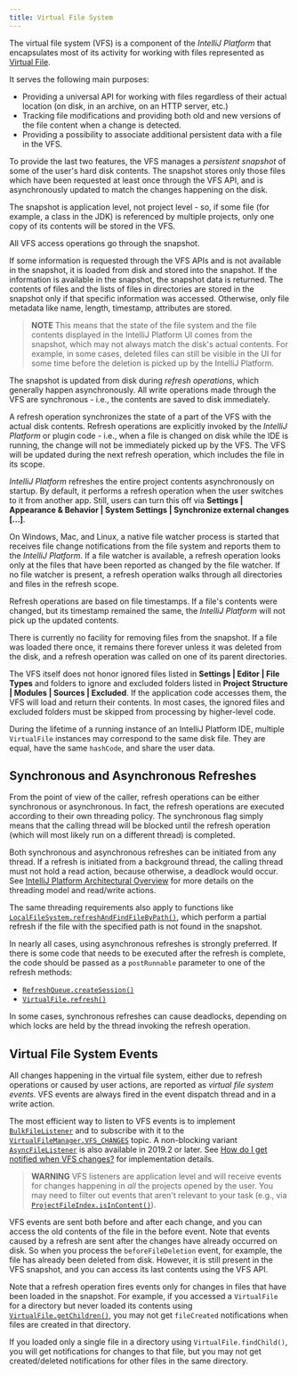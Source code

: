 ```yaml
---
title: Virtual File System
---
```

<!-- Copyright 2000-2020 JetBrains s.r.o. and other contributors. Use of this source code is governed by the Apache 2.0 license that can be found in the LICENSE file. -->

The virtual file system (VFS) is a component of the *IntelliJ Platform* that encapsulates most of its activity for working with files represented as [Virtual File](/basics/architectural_overview/virtual_file.md).

It serves the following main purposes:

* Providing a universal API for working with files regardless of their actual location (on disk, in an archive, on an HTTP server, etc.)
* Tracking file modifications and providing both old and new versions of the file content when a change is detected.
* Providing a possibility to associate additional persistent data with a file in the VFS.

To provide the last two features, the VFS manages a _persistent snapshot_ of some of the user's hard disk contents.
The snapshot stores only those files which have been requested at least once through the VFS API, and is asynchronously updated to match the changes happening on the disk.

The snapshot is application level, not project level - so, if some file (for example, a class in the JDK) is referenced by multiple projects, only one copy of its contents will be stored in the VFS.

All VFS access operations go through the snapshot.

If some information is requested through the VFS APIs and is not available in the snapshot, it is loaded from disk and stored into the snapshot.
If the information is available in the snapshot, the snapshot data is returned.
The contents of files and the lists of files in directories are stored in the snapshot only if that specific information was accessed.
Otherwise, only file metadata like name, length, timestamp, attributes are stored.

> **NOTE** This means that the state of the file system and the file contents displayed in the IntelliJ Platform UI comes from the snapshot, which may not always match the disk's actual contents.
> For example, in some cases, deleted files can still be visible in the UI for some time before the deletion is picked up by the IntelliJ Platform.

The snapshot is updated from disk during _refresh operations_, which generally happen asynchronously.
All write operations made through the VFS are synchronous - i.e., the contents are saved to disk immediately.

A refresh operation synchronizes the state of a part of the VFS with the actual disk contents.
Refresh operations are explicitly invoked by the *IntelliJ Platform* or plugin code - i.e., when a file is changed on disk while the IDE is running, the change will not be immediately picked up by the VFS.
The VFS will be updated during the next refresh operation, which includes the file in its scope.

*IntelliJ Platform* refreshes the entire project contents asynchronously on startup.
By default, it performs a refresh operation when the user switches to it from another app.
Still, users can turn this off via **Settings \| Appearance & Behavior \| System Settings \| Synchronize external changes \[...]**.

On Windows, Mac, and Linux, a native file watcher process is started that receives file change notifications from the file system and reports them to the *IntelliJ Platform*.
If a file watcher is available, a refresh operation looks only at the files that have been reported as changed by the file watcher.
If no file watcher is present, a refresh operation walks through all directories and files in the refresh scope.

Refresh operations are based on file timestamps.
If a file's contents were changed, but its timestamp remained the same, the *IntelliJ Platform* will not pick up the updated contents.

There is currently no facility for removing files from the snapshot.
If a file was loaded there once, it remains there forever unless it was deleted from the disk, and a refresh operation was called on one of its parent directories.

The VFS itself does not honor ignored files listed in **Settings \| Editor \| File Types** and folders to ignore and excluded folders listed in **Project Structure \| Modules \| Sources \| Excluded**.
If the application code accesses them, the VFS will load and return their contents.
In most cases, the ignored files and excluded folders must be skipped from processing by higher-level code.

During the lifetime of a running instance of an IntelliJ Platform IDE, multiple `VirtualFile` instances may correspond to the same disk file.
They are equal, have the same `hashCode`, and share the user data.

## Synchronous and Asynchronous Refreshes

From the point of view of the caller, refresh operations can be either synchronous or asynchronous.
In fact, the refresh operations are executed according to their own threading policy. The synchronous flag simply means that the calling thread will be blocked until the refresh operation (which will most likely run on a different thread) is completed.

Both synchronous and asynchronous refreshes can be initiated from any thread.
If a refresh is initiated from a background thread, the calling thread must not hold a read action, because otherwise, a deadlock would occur.
See [IntelliJ Platform Architectural Overview](/basics/architectural_overview/general_threading_rules.md) for more details on the threading model and read/write actions.

The same threading requirements also apply to functions like [`LocalFileSystem.refreshAndFindFileByPath()`](upsource:///platform/analysis-api/src/com/intellij/openapi/vfs/LocalFileSystem.java), which perform a partial refresh if the file with the specified path is not found in the snapshot.

In nearly all cases, using asynchronous refreshes is strongly preferred.
If there is some code that needs to be executed after the refresh is complete, the code should be passed as a `postRunnable` parameter to one of the refresh methods:

* [`RefreshQueue.createSession()`](upsource:///platform/analysis-api/src/com/intellij/openapi/vfs/newvfs/RefreshQueue.java)
* [`VirtualFile.refresh()`](upsource:///platform/core-api/src/com/intellij/openapi/vfs/VirtualFile.java)

In some cases, synchronous refreshes can cause deadlocks, depending on which locks are held by the thread invoking the refresh operation.

## Virtual File System Events

All changes happening in the virtual file system, either due to refresh operations or caused by user actions, are reported as _virtual file system events_.
VFS events are always fired in the event dispatch thread and in a write action.

The most efficient way to listen to VFS events is to implement [`BulkFileListener`](upsource:///platform/core-api/src/com/intellij/openapi/vfs/newvfs/BulkFileListener.java) and to subscribe with it to the [`VirtualFileManager.VFS_CHANGES`](upsource:///platform/core-api/src/com/intellij/openapi/vfs/VirtualFileManager.java) topic.
A non-blocking variant [`AsyncFileListener`](upsource:///platform/core-api/src/com/intellij/openapi/vfs/AsyncFileListener.java) is also available in 2019.2 or later.
See [How do I get notified when VFS changes?](/basics/architectural_overview/virtual_file.md#how-do-i-get-notified-when-vfs-changes) for implementation details.

> **WARNING** VFS listeners are application level and will receive events for changes happening in *all* the projects opened by the user.
> You may need to filter out events that aren't relevant to your task (e.g., via [`ProjectFileIndex.isInContent()`](upsource:///platform/projectModel-api/src/com/intellij/openapi/roots/ProjectFileIndex.java)).

VFS events are sent both before and after each change, and you can access the old contents of the file in the before event.
Note that events caused by a refresh are sent after the changes have already occurred on disk. So when you process the `beforeFileDeletion` event, for example, the file has already been deleted from disk.
However, it is still present in the VFS snapshot, and you can access its last contents using the VFS API.

Note that a refresh operation fires events only for changes in files that have been loaded in the snapshot.
For example, if you accessed a `VirtualFile` for a directory but never loaded its contents using [`VirtualFile.getChildren()`](upsource:///platform/core-api/src/com/intellij/openapi/vfs/VirtualFile.java), you may not get `fileCreated` notifications when files are created in that directory.

If you loaded only a single file in a directory using `VirtualFile.findChild()`, you will get notifications for changes to that file, but you may not get created/deleted notifications for other files in the same directory.
